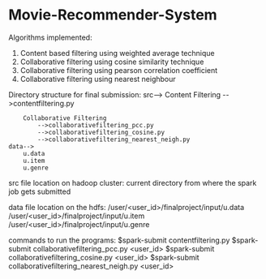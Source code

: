 # Movie-Recommender-System

Algorithms implemented:

1. Content based filtering using weighted average technique
2. Collaborative filtering using cosine similarity technique
3. Collaborative filtering using pearson correlation coefficient
4. Collaborative filtering using nearest neighbour

Directory structure for final submission:
	src-->
		Content Filtering
			-->contentfiltering.py

		Collaborative Filtering 
			-->collaborativefiltering_pcc.py
			-->collaborativefiltering_cosine.py
			-->collaborativefiltering_nearest_neigh.py
	data-->
		u.data
		u.item
		u.genre

src file location on hadoop cluster:
current directory from where the spark job gets submitted

data file location on the hdfs:
	/user/<user_id>/finalproject/input/u.data
	/user/<user_id>/finalproject/input/u.item
	/user/<user_id>/finalproject/input/u.genre
	
commands to run the programs:
	$spark-submit contentfiltering.py
	$spark-submit collaborativefiltering_pcc.py <user_id>
	$spark-submit collaborativefiltering_cosine.py <user_id>
	$spark-submit collaborativefiltering_nearest_neigh.py <user_id>


	

	
	

